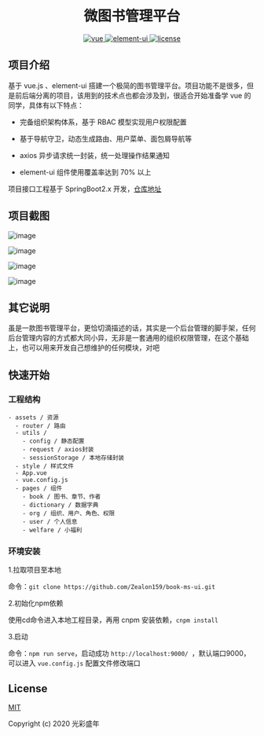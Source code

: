 <h1 align="center"> 微图书管理平台 </h1>

<p align="center">
  <a href="https://github.com/vuejs/vue">
    <img src="https://img.shields.io/badge/vue-2.6.10-blue" alt="vue">
  </a>
  <a href="https://github.com/ElemeFE/element">
    <img src="https://img.shields.io/badge/element--ui-2.13.0-blue" alt="element-ui">
  </a>
  <a href="https://github.com/Zealon159/book-ms-ui/blob/master/LICENSE">
    <img src="https://img.shields.io/badge/License-MIT-yellow" alt="license">
  </a>
</p>

## 项目介绍

基于 vue.js 、element-ui 搭建一个极简的图书管理平台。项目功能不是很多，但是前后端分离的项目，该用到的技术点也都会涉及到，很适合开始准备学 vue 的同学，具体有以下特点：

- 完备组织架构体系，基于 RBAC 模型实现用户权限配置

- 基于导航守卫，动态生成路由、用户菜单、面包屑导航等

- axios 异步请求统一封装，统一处理操作结果通知
- element-ui 组件使用覆盖率达到 70% 以上

项目接口工程基于 SpringBoot2.x 开发，[仓库地址](https://github.com/Zealon159/book-ms-interface)

## 项目截图

![image](https://zealon.cn/upload/github/book-ms-ui/login.jpg)

![image](https://zealon.cn/upload/github/book-ms-ui/home.jpg)

![image](https://zealon.cn/upload/github/book-ms-ui/book-list.jpg)

![image](https://zealon.cn/upload/github/book-ms-ui/book.jpg)

##  其它说明

虽是一款图书管理平台，更恰切滴描述的话，其实是一个后台管理的脚手架，任何后台管理内容的方式都大同小异，无非是一套通用的组织权限管理，在这个基础上，也可以用来开发自己想维护的任何模块，对吧

## 快速开始

### 工程结构

```
- assets / 资源
  - router / 路由
  - utils / 
    - config / 静态配置
    - request / axios封装
    - sessionStorage / 本地存储封装
  - style / 样式文件
  - App.vue
  - vue.config.js
  - pages / 组件
    - book / 图书、章节、作者
    - dictionary / 数据字典
    - org / 组织、用户、角色、权限
    - user / 个人信息
    - welfare / 小福利
```

### 环境安装

1.拉取项目至本地

命令：`git clone https://github.com/Zealon159/book-ms-ui.git`

2.初始化npm依赖

使用cd命令进入本地工程目录，再用 cnpm 安装依赖，`cnpm install`

3.启动

命令：`npm run serve`，启动成功 `http://localhost:9000/ `，默认端口9000，可以进入 `vue.config.js` 配置文件修改端口

## License

[MIT](https://github.com/Zealon159/book-ms-ui/blob/master/LICENSE)

Copyright (c) 2020 光彩盛年

